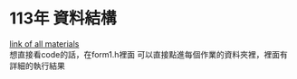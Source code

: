 # 113年 資料結構
[link of all materials](https://sites.google.com/view/sjshyudsimf)  
想直接看code的話，在form1.h裡面
可以直接點進每個作業的資料夾裡，裡面有詳細的執行結果
